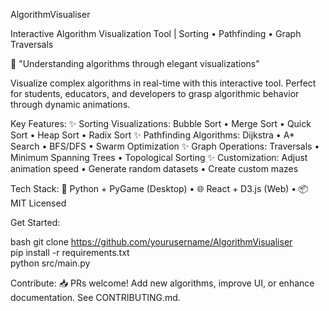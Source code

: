 AlgorithmVisualiser

Interactive Algorithm Visualization Tool | Sorting • Pathfinding • Graph Traversals

🔮 "Understanding algorithms through elegant visualizations"

Visualize complex algorithms in real-time with this interactive tool. Perfect for students, educators, and developers to grasp algorithmic behavior through dynamic animations.

Key Features:
✨ Sorting Visualizations:
Bubble Sort • Merge Sort • Quick Sort • Heap Sort • Radix Sort
✨ Pathfinding Algorithms:
Dijkstra • A* Search • BFS/DFS • Swarm Optimization
✨ Graph Operations:
Traversals • Minimum Spanning Trees • Topological Sorting
✨ Customization:
Adjust animation speed • Generate random datasets • Create custom mazes

Tech Stack:
🐍 Python + PyGame (Desktop) • 🌐 React + D3.js (Web) • 📦 MIT Licensed

Get Started:

bash
git clone https://github.com/yourusername/AlgorithmVisualiser  
pip install -r requirements.txt  
python src/main.py  

Contribute:
📥 PRs welcome! Add new algorithms, improve UI, or enhance documentation. See CONTRIBUTING.md.
